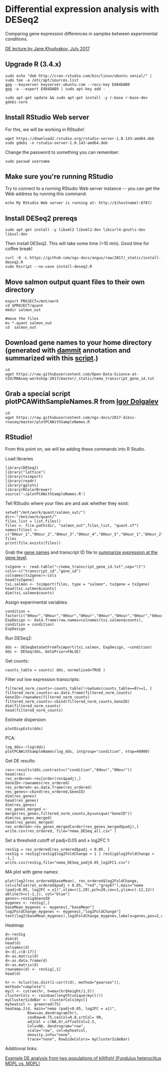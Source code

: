 # Differential expression analysis with DESeq2

Comparing gene expression differences in samples between experimental conditions. 

[DE lecture by Jane Khudyakov, July 2017](_static/Jane_differential_expression.pdf)

## Upgrade R (3.4.x)

```
sudo echo "deb http://cran.rstudio.com/bin/linux/ubuntu xenial/" | sudo tee -a /etc/apt/sources.list
gpg --keyserver keyserver.ubuntu.com --recv-key E084DAB9
gpg -a --export E084DAB9 | sudo apt-key add -

sudo apt-get update && sudo apt-get install -y r-base r-base-dev gdebi-core

```
## Install RStudio Web server

For this, we will be working in RStudio! 

```
wget https://download2.rstudio.org/rstudio-server-1.0.143-amd64.deb
sudo gdebi -n rstudio-server-1.0.143-amd64.deb
```

Change the password to something you can remember:
```
sudo passwd username
```

## Make sure you're running RStudio

Try to connect to a running RStudio Web server instance -- you can get the Web address by
running this command:

```
echo My RStudio Web server is running at: http://$(hostname):8787/
```

## Install DESeq2 prereqs

```
sudo apt-get install -y libxml2 libxml2-dev libcurl4-gnutls-dev libssl-dev
```

Then install DESeq2. This will take some time (>10 min). Good time for coffee break!

```
curl -O -L https://github.com/ngs-docs/angus/raw/2017/_static/install-deseq2.R
sudo Rscript --no-save install-deseq2.R
```

## Move salmon output quant files to their own directory

```
export PROJECT=/mnt/work
cd $PROJECT/quant
mkdir salmon_out

#move the files
mv *.quant salmon_out
cd  salmon_out
```

## Download gene names to your home directory (generated with [dammit](dammit_annotation.md) annotation and summarized with this [script](https://gist.github.com/ljcohen/3958c91fe39c92e51cb4544d0b6b8f24).)
```
cd
wget https://raw.githubusercontent.com/Open-Data-Science-at-SIO/RNAseq-workshop-2017/master/_static/nema_transcript_gene_id.txt

```

## Grab a special script plotPCAWithSampleNames.R from [Igor Dolgalev](https://med.nyu.edu/research/scientific-cores-shared-resources/applied-bioinformatics-laboratories/leadership)

```
cd
wget https://raw.githubusercontent.com/ngs-docs/2017-dibsi-rnaseq/master/plotPCAWithSampleNames.R
```

## RStudio!

From this point on, we will be adding these commands into R Studio.

Load libraries
```
library(DESeq2)
library("lattice")
library(tximport)
library(readr)
library(gplots)
library(RColorBrewer)
source('~/plotPCAWithSampleNames.R')
```

Tell RStudio where your files are and ask whether they exist:
```
setwd("/mnt/work/quant/salmon_out/")
dir<-"/mnt/work/quant/"
files_list = list.files()
files <- file.path(dir, "salmon_out",files_list, "quant.sf")
names(files) <- c("0Hour_1","0Hour_2","0Hour_3","0Hour_4","0Hour_5","6Hour_1","6Hour_2","6Hour_3","6Hour_4","6Hour_5")
files
print(file.exists(files))
```

Grab the [gene names](https://raw.githubusercontent.com/Open-Data-Science-at-SIO/RNAseq-workshop-2017/master/_static/nema_transcript_gene_id.txt) and transcript ID file to [summarize expression at the gene level](https://f1000research.com/articles/4-1521/v2).

```
tx2gene <- read.table("~/nema_transcript_gene_id.txt",sep="\t")
cols<-c("transcript_id","gene_id")
colnames(tx2gene)<-cols
head(tx2gene)
txi.salmon <- tximport(files, type = "salmon", tx2gene = tx2gene)
head(txi.salmon$counts)
dim(txi.salmon$counts)
```
Assign experimental variables:

```
condition = factor(c("0Hour","0Hour","0Hour","0Hour","0Hour","6Hour","6Hour","6Hour","6Hour","6Hour"))
ExpDesign <- data.frame(row.names=colnames(txi.salmon$counts), condition = condition)
ExpDesign
```

Run DESeq2:

```
dds <- DESeqDataSetFromTximport(txi.salmon, ExpDesign, ~condition)
dds <- DESeq(dds, betaPrior=FALSE)
```

Get counts:
```
counts_table = counts( dds, normalized=TRUE )
```

Filter out low expression transcripts:

```
filtered_norm_counts<-counts_table[!rowSums(counts_table==0)>=1, ]
filtered_norm_counts<-as.data.frame(filtered_norm_counts)
GeneID<-rownames(filtered_norm_counts)
filtered_norm_counts<-cbind(filtered_norm_counts,GeneID)
dim(filtered_norm_counts)
head(filtered_norm_counts)
```

Estimate dispersion:

```
plotDispEsts(dds)
```

PCA:
```
log_dds<-rlog(dds)
plotPCAWithSampleNames(log_dds, intgroup="condition", ntop=40000)
```

Get DE results:

```
res<-results(dds,contrast=c("condition","6Hour","0Hour"))
head(res)
res_ordered<-res[order(res$padj),]
GeneID<-rownames(res_ordered)
res_ordered<-as.data.frame(res_ordered)
res_genes<-cbind(res_ordered,GeneID)
dim(res_genes)
head(res_genes)
dim(res_genes)
res_genes_merged <- merge(res_genes,filtered_norm_counts,by=unique("GeneID"))
dim(res_genes_merged)
head(res_genes_merged)
res_ordered<-res_genes_merged[order(res_genes_merged$padj),]
write.csv(res_ordered, file="nema_DESeq_all.csv" )
```

Set a threshold cutoff of padj<0.05 and ± log2FC 1:

```
resSig = res_ordered[res_ordered$padj < 0.05, ]
resSig = resSig[resSig$log2FoldChange > 1 | resSig$log2FoldChange < -1,]
write.csv(resSig,file="nema_DESeq_padj0.05_log2FC1.csv")
```


MA plot with gene names:

```
plot(log2(res_ordered$baseMean), res_ordered$log2FoldChange, col=ifelse(res_ordered$padj < 0.05, "red","gray67"),main="nema (padj<0.05, log2FC = ±1)",xlim=c(1,20),pch=20,cex=1,ylim=c(-12,12))
abline(h=c(-1,1), col="blue")
genes<-resSig$GeneID
mygenes <- resSig[,]
baseMean_mygenes <- mygenes[,"baseMean"]
log2FoldChange_mygenes <- mygenes[,"log2FoldChange"]
text(log2(baseMean_mygenes),log2FoldChange_mygenes,labels=genes,pos=2,cex=0.60)
```

Heatmap

```
d<-resSig
dim(d)
head(d)
colnames(d)
d<-d[,c(8:17)]
d<-as.matrix(d)
d<-as.data.frame(d)
d<-as.matrix(d)
rownames(d) <- resSig[,1]
head(d)

hr <- hclust(as.dist(1-cor(t(d), method="pearson")), method="complete")
mycl <- cutree(hr, h=max(hr$height/1.5))
clusterCols <- rainbow(length(unique(mycl)))
myClusterSideBar <- clusterCols[mycl]
myheatcol <- greenred(75)
heatmap.2(d, main="nema (padj<0.05, log2FC = ±1)", 
          Rowv=as.dendrogram(hr),
          cexRow=0.75,cexCol=0.8,srtCol= 90,
          adjCol = c(NA,0),offsetCol=2.5, 
          Colv=NA, dendrogram="row", 
          scale="row", col=myheatcol, 
          density.info="none", 
          trace="none", RowSideColors= myClusterSideBar)
```

Additional links:

[Example DE analysis from two populations of killifish! (Fundulus heteroclitus MDPL vs. MDPL)](http://htmlpreview.github.io/?https://github.com/ljcohen/Fhet_MDPL_MDPP_salinity_DE/blob/master/Fhet_MDPL_v_MDPP_interactiononly_FW_BW.html)
